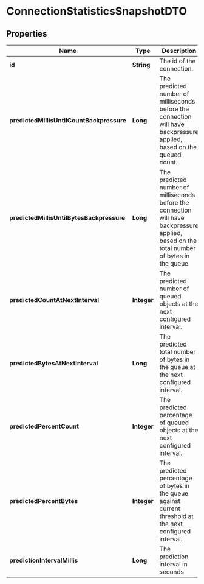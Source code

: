 # ConnectionStatisticsSnapshotDTO

## Properties
Name | Type | Description | Notes
------------ | ------------- | ------------- | -------------
**id** | **String** | The id of the connection. |  [optional]
**predictedMillisUntilCountBackpressure** | **Long** | The predicted number of milliseconds before the connection will have backpressure applied, based on the queued count. |  [optional]
**predictedMillisUntilBytesBackpressure** | **Long** | The predicted number of milliseconds before the connection will have backpressure applied, based on the total number of bytes in the queue. |  [optional]
**predictedCountAtNextInterval** | **Integer** | The predicted number of queued objects at the next configured interval. |  [optional]
**predictedBytesAtNextInterval** | **Long** | The predicted total number of bytes in the queue at the next configured interval. |  [optional]
**predictedPercentCount** | **Integer** | The predicted percentage of queued objects at the next configured interval. |  [optional]
**predictedPercentBytes** | **Integer** | The predicted percentage of bytes in the queue against current threshold at the next configured interval. |  [optional]
**predictionIntervalMillis** | **Long** | The prediction interval in seconds |  [optional]
